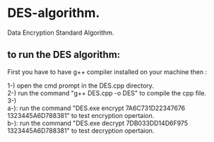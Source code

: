 # DES-algorithm.
Data Encryption Standard Algorithm.

to run the DES algorithm:
--------------------------
First you have to have g++ compiler installed on your machine then :

1-) open the cmd prompt in the DES.cpp directory.  
2-) run the command "g++ DES.cpp -o DES" to compile the cpp file.  
3-)	  
       a-): run the command "DES.exe encrypt 7A6C731D22347676 1323445A6D788381" to test encryption opertaion.  
       b-): run the command "DES.exe decrypt 7DB033DD14D6F975 1323445A6D788381" to test decryption opertaion.  
